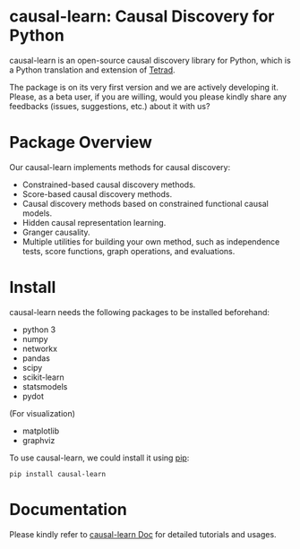 # causal-learn: Causal Discovery for Python

causal-learn is an open-source causal discovery library for Python, which is a Python translation and extension of [Tetrad](https://github.com/cmu-phil/tetrad).

The package is on its very first version and we are actively developing it. Please, as a beta user, if you are willing, would you please kindly share any feedbacks (issues, suggestions, etc.) about it with us?

# Package Overview

Our causal-learn implements methods for causal discovery:

* Constrained-based causal discovery methods.
* Score-based causal discovery methods.
* Causal discovery methods based on constrained functional causal models.
* Hidden causal representation learning.
* Granger causality.
* Multiple utilities for building your own method, such as independence tests, score functions, graph operations, and evaluations.

# Install

causal-learn needs the following packages to be installed beforehand:

* python 3
* numpy
* networkx
* pandas
* scipy
* scikit-learn
* statsmodels
* pydot

(For visualization)

* matplotlib
* graphviz

To use causal-learn, we could install it using [pip](https://pypi.org/project/sqlparse/):

```
pip install causal-learn
```

# Documentation

Please kindly refer to [causal-learn Doc](https://causal-learn.readthedocs.io/en/latest/) for detailed tutorials and usages.

